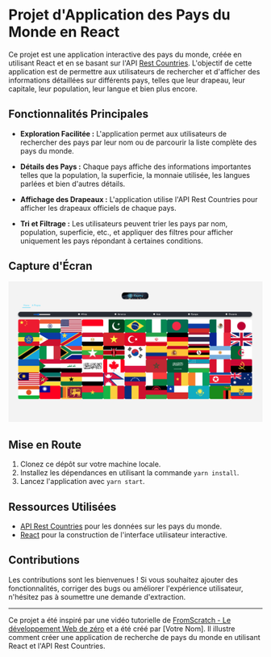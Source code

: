 # Projet d'Application des Pays du Monde en React

Ce projet est une application interactive des pays du monde, créée en utilisant React et en se basant sur l'API [Rest Countries](https://restcountries.com). L'objectif de cette application est de permettre aux utilisateurs de rechercher et d'afficher des informations détaillées sur différents pays, telles que leur drapeau, leur capitale, leur population, leur langue et bien plus encore.

## Fonctionnalités Principales

- **Exploration Facilitée :** L'application permet aux utilisateurs de rechercher des pays par leur nom ou de parcourir la liste complète des pays du monde.

- **Détails des Pays :** Chaque pays affiche des informations importantes telles que la population, la superficie, la monnaie utilisée, les langues parlées et bien d'autres détails.

- **Affichage des Drapeaux :** L'application utilise l'API Rest Countries pour afficher les drapeaux officiels de chaque pays.

- **Tri et Filtrage :** Les utilisateurs peuvent trier les pays par nom, population, superficie, etc., et appliquer des filtres pour afficher uniquement les pays répondant à certaines conditions.

## Capture d'Écran

![Capture d'écran de l'application des pays du monde](src/assets/img/screenshot.png)

## Mise en Route

1. Clonez ce dépôt sur votre machine locale.
2. Installez les dépendances en utilisant la commande `yarn install`.
3. Lancez l'application avec `yarn start`.

## Ressources Utilisées

- [API Rest Countries](https://restcountries.com) pour les données sur les pays du monde.
- [React](https://reactjs.org/) pour la construction de l'interface utilisateur interactive.

## Contributions

Les contributions sont les bienvenues ! Si vous souhaitez ajouter des fonctionnalités, corriger des bugs ou améliorer l'expérience utilisateur, n'hésitez pas à soumettre une demande d'extraction.

---

Ce projet a été inspiré par une vidéo tutorielle de [FromScratch - Le développement Web de zéro](https://www.youtube.com/channel/UCFbNIlppjAuEX4znoulh0Cw) et a été créé par [Votre Nom]. Il illustre comment créer une application de recherche de pays du monde en utilisant React et l'API Rest Countries.
